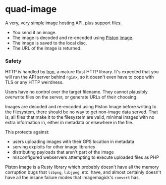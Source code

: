 # quad-image

A very, very simple image hosting API, plus support files.

 * You send it an image.
 * The image is decoded and re-encoded using
[Piston](http://www.piston.rs/) [Image](https://crates.io/crates/image).
 * The image is saved to the local disc.
 * The URL of the image is returned.


### Safety

HTTP is handled by [Iron](https://crates.io/crates/iron), a mature
Rust HTTP library. It's expected that you will run the API server
behind `nginx`, so it doesn't even have to cope with TLS or any HTTP
weirdness.

Users have no control over the target filename. They cannot plausibly
overwrite files on the server, or generate URLs of their choosing.

Images are decoded and re-encoded using Piston Image before writing
to the filesystem, there should be no way to get non-image data served.
That is, all files that make it to the filesystem are valid, minimal
images with no extra information in, either in metadata or elsewhere
in the file.

This protects against:

 * users uploading images with their GPS location in metadata
 * serving exploits for other image libraries
 * distributing payloads that aren't part of the image
 * misconfigured webservers attempting to execute uploaded files as PHP

Piston Image is a Rusty library which probably doesn't have all the
memory corruption bugs that `libpng`, `libjpeg`, etc. have, and
almost certainly doesn't have all the insane failure modes that
imagemagick's `convert` has.
